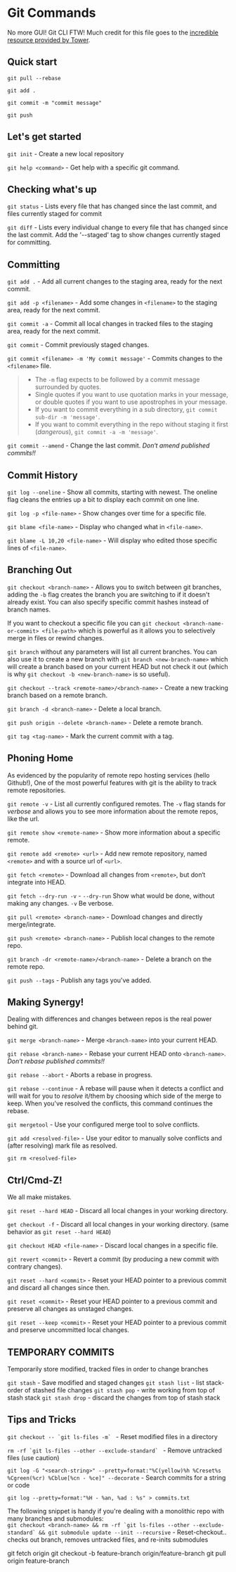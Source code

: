 Git Commands
====

No more GUI! Git CLI FTW!
Much credit for this file goes to the [incredible resource provided by Tower](http://www.git-tower.com/blog/git-cheat-sheet-detail/).

Quick start
----

`git pull --rebase`

`git add .`

`git commit -m "commit message"`

`git push`


Let's get started
----

`git init` - Create a new local repository

`git help <command>` - Get help with a specific git command.

Checking what's up
----

`git status` - Lists every file that has changed since the last commit, and files currently staged for commit

`git diff` - Lists every individual change to every file that has changed since the last commit. Add the '--staged' tag to show changes currently staged for committing.

Committing
----

`git add .` - Add all current changes to the staging area, ready for the next commit.

`git add -p <filename>` - Add some changes in `<filename>` to the staging area, ready for the next commit.

`git commit -a` - Commit all local changes in tracked files to the staging area, ready for the next commit.

`git commit` - Commit previously staged changes.

`git commit <filename> -m 'My commit message'` - Commits changes to the `<filename>` file.

> * The `-m` flag expects to be followed by a commit message surrounded by quotes.
> * Single quotes if you want to use quotation marks in your message, or double quotes if you want to use apostrophes in your message.
> * If you want to commit everything in a sub directory, `git commit sub-dir -m 'message'`.
> * If you want to commit everything in the repo without staging it first (_dangerous_), `git commit -a -m 'message'`.


`git commit --amend` - Change the last commit. *Don‘t amend published commits!!*

Commit History
----

`git log --oneline` - Show all commits, starting with newest. The oneline flag cleans the entries up a bit to display each commit on one line.

`git log -p <file-name>` - Show changes over time for a specific file.

`git blame <file-name>` - Display who changed what in `<file-name>`.

`git blame -L 10,20 <file-name>` - Will display who edited those specific lines of `<file-name>`.

Branching Out
----

`git checkout <branch-name>` - Allows you to switch between git branches, adding the `-b` flag creates the branch you are switching to if it doesn't already exist. You can also specify specific commit hashes instead of branch names.

If you want to checkout a specific file you can `git checkout <branch-name-or-commit> <file-path>` which is powerful as it allows you to selectively merge in files or rewind changes.

`git branch` without any parameters will list all current branches. You can also use it to create a new branch with `git branch <new-branch-name>` which will create a branch based on your current HEAD but not check it out (which is why `git checkout -b <new-branch-name>` is so useful).

`git checkout --track <remote-name>/<branch-name>` - Create a new tracking branch based on a remote branch.

`git branch -d <branch-name>` - Delete a local branch.

`git push origin --delete <branch-name>` - Delete a remote branch.

`git tag <tag-name>` - Mark the current commit with a tag.

Phoning Home
----

As evidenced by the popularity of remote repo hosting services (hello Github!), One of the most powerful features with git is the ability to track remote repositories.

`git remote -v` - List all currently configured remotes. The `-v` flag stands for *verbose* and allows you to see more information about the remote repos, like the url.

`git remote show <remote-name>` - Show more information about a specific remote.

`git remote add <remote> <url>` - Add new remote repository, named `<remote>` and with a source url of `<url>`.

`git fetch <remote>` - Download all changes from `<remote>`, but don‘t integrate into HEAD.

`git fetch --dry-run -v` -  `--dry-run` Show what would be done, without making any changes. `-v` Be verbose.

`git pull <remote> <branch-name>` - Download changes and directly merge/integrate.

`git push <remote> <branch-name>` - Publish local changes to the remote repo.

`git branch -dr <remote-name>/<branch-name>` - Delete a branch on the remote repo.

`git push --tags` - Publish any tags you've added.


Making Synergy!
----

Dealing with differences and changes between repos is the real power behind git.

`git merge <branch-name>` - Merge `<branch-name>` into your current HEAD.

`git rebase <branch-name>` - Rebase your current HEAD onto `<branch-name>`. *Don‘t rebase published commits!!*

`git rebase --abort` - Aborts a rebase in progress.

`git rebase --continue` - A rebase will pause when it detects a conflict and will wait for you to *resolve* it/them by choosing which side of the merge to keep. When you've resolved the conflicts, this command continues the rebase.

`git mergetool` - Use your configured merge tool to solve conflicts.

`git add <resolved-file>` - Use your editor to manually solve conflicts and (after resolving) mark file as resolved.

`git rm <resolved-file>`

Ctrl/Cmd-Z!
----

We all make mistakes.

`git reset --hard HEAD` - Discard all local changes in your working directory.

`get checkout -f` - Discard all local changes in your working directory. (same behavior as `git reset --hard HEAD`)

`git checkout HEAD <file-name>` - Discard local changes in a specific file.

`git revert <commit>` - Revert a commit (by producing a new commit with contrary changes).

`git reset --hard <commit>` - Reset your HEAD pointer to a previous commit and discard all changes since then.

`git reset <commit>` - Reset your HEAD pointer to a previous commit and preserve all changes as unstaged changes.

`git reset --keep <commit>` - Reset your HEAD pointer to a previous commit and preserve uncommitted local changes.

TEMPORARY COMMITS
----
Temporarily store modified, tracked files in order to change branches

`git stash` - Save modified and staged changes
`git stash list` - list stack-order of stashed file changes
`git stash pop` - write working from top of stash stack
`git stash drop` - discard the changes from top of stash stack

Tips and Tricks
----

``git checkout -- `git ls-files -m` `` - Reset modified files in a directory

``rm -rf `git ls-files --other --exclude-standard` `` - Remove untracked files (use caution)

`git log -G "<search-string>" --pretty=format:"%C(yellow)%h %Creset%s %Cgreen(%cr) %Cblue[%cn - %ce]" --decorate` - Search commits for a string or code

`git log --pretty=format:"%H - %an, %ad : %s" > commits.txt`

The following snippet is handy if you're dealing with a monolithic repo with many branches and submodules:  
``git checkout <branch-name> && rm -rf `git ls-files --other --exclude-standard` && git submodule update --init --recursive`` - Reset-checkout.. checks out branch, removes untracked files, and re-inits submodules

git fetch origin
git checkout -b feature-branch origin/feature-branch
git pull origin feature-branch
